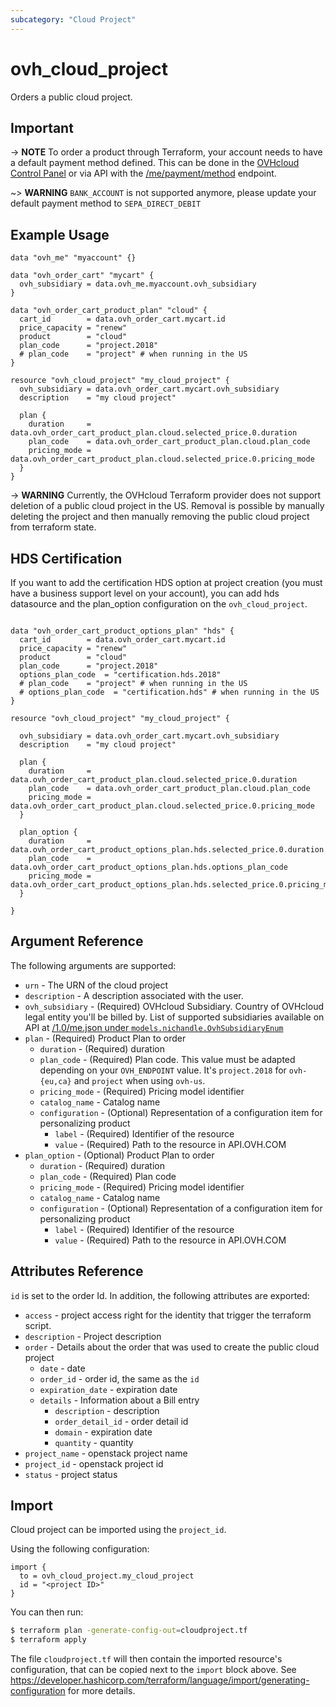 ```yaml
---
subcategory: "Cloud Project"
---
```


# ovh_cloud_project

Orders a public cloud project.

## Important

-> **NOTE** To order a product through Terraform, your account needs to have a default payment method defined. This can be done in the [OVHcloud Control Panel](https://www.ovh.com/manager/#/dedicated/billing/payment/method) or via API with the [/me/payment/method](https://api.ovh.com/console/#/me/payment/method~GET) endpoint.

~> **WARNING** `BANK_ACCOUNT` is not supported anymore, please update your default payment method to `SEPA_DIRECT_DEBIT`

## Example Usage

```hcl
data "ovh_me" "myaccount" {}

data "ovh_order_cart" "mycart" {
  ovh_subsidiary = data.ovh_me.myaccount.ovh_subsidiary
}

data "ovh_order_cart_product_plan" "cloud" {
  cart_id        = data.ovh_order_cart.mycart.id
  price_capacity = "renew"
  product        = "cloud"
  plan_code      = "project.2018"
  # plan_code    = "project" # when running in the US
}

resource "ovh_cloud_project" "my_cloud_project" {
  ovh_subsidiary = data.ovh_order_cart.mycart.ovh_subsidiary
  description    = "my cloud project"

  plan {
    duration     = data.ovh_order_cart_product_plan.cloud.selected_price.0.duration
    plan_code    = data.ovh_order_cart_product_plan.cloud.plan_code
    pricing_mode = data.ovh_order_cart_product_plan.cloud.selected_price.0.pricing_mode
  }
}
```

-> **WARNING** Currently, the OVHcloud Terraform provider does not support deletion of a public cloud project in the US. Removal is possible by manually deleting the project and then manually removing the public cloud project from terraform state.

## HDS Certification

If you want to add the certification HDS option at project creation (you must have a business support level on your account), you can add hds datasource and the plan_option configuration on the `ovh_cloud_project`.

```hcl

data "ovh_order_cart_product_options_plan" "hds" {
  cart_id        = data.ovh_order_cart.mycart.id
  price_capacity = "renew"
  product        = "cloud"
  plan_code      = "project.2018"
  options_plan_code  = "certification.hds.2018"
  # plan_code    = "project" # when running in the US
  # options_plan_code  = "certification.hds" # when running in the US
}

resource "ovh_cloud_project" "my_cloud_project" {

  ovh_subsidiary = data.ovh_order_cart.mycart.ovh_subsidiary
  description    = "my cloud project"

  plan {
    duration     = data.ovh_order_cart_product_plan.cloud.selected_price.0.duration
    plan_code    = data.ovh_order_cart_product_plan.cloud.plan_code
    pricing_mode = data.ovh_order_cart_product_plan.cloud.selected_price.0.pricing_mode
  }

  plan_option {
    duration     = data.ovh_order_cart_product_options_plan.hds.selected_price.0.duration
    plan_code    = data.ovh_order_cart_product_options_plan.hds.options_plan_code
    pricing_mode = data.ovh_order_cart_product_options_plan.hds.selected_price.0.pricing_mode
  }

}

```

## Argument Reference

The following arguments are supported:

- `urn` - The URN of the cloud project
- `description` - A description associated with the user.
- `ovh_subsidiary` - (Required) OVHcloud Subsidiary. Country of OVHcloud legal entity you'll be billed by. List of supported subsidiaries available on API at [/1.0/me.json under `models.nichandle.OvhSubsidiaryEnum`](https://eu.api.ovh.com/1.0/me.json)
- `plan` - (Required) Product Plan to order
  - `duration` - (Required) duration
  - `plan_code` - (Required) Plan code. This value must be adapted depending on your `OVH_ENDPOINT` value. It's `project.2018` for `ovh-{eu,ca}` and `project` when using `ovh-us`.
  - `pricing_mode` - (Required) Pricing model identifier
  - `catalog_name` - Catalog name
  - `configuration` - (Optional) Representation of a configuration item for personalizing product
    - `label` - (Required) Identifier of the resource
    - `value` - (Required) Path to the resource in API.OVH.COM
- `plan_option` - (Optional) Product Plan to order
  - `duration` - (Required) duration
  - `plan_code` - (Required) Plan code
  - `pricing_mode` - (Required) Pricing model identifier
  - `catalog_name` - Catalog name
  - `configuration` - (Optional) Representation of a configuration item for personalizing product
    - `label` - (Required) Identifier of the resource
    - `value` - (Required) Path to the resource in API.OVH.COM

## Attributes Reference

`id` is set to the order Id. In addition, the following attributes are exported:

- `access` - project access right for the identity that trigger the terraform script.
- `description` - Project description
- `order` - Details about the order that was used to create the public cloud project
  - `date` - date
  - `order_id` - order id, the same as the `id`
  - `expiration_date` - expiration date
  - `details` - Information about a Bill entry
    - `description` - description
    - `order_detail_id` - order detail id
    - `domain` - expiration date
    - `quantity` - quantity
- `project_name` - openstack project name
- `project_id` - openstack project id
- `status` - project status

## Import

Cloud project can be imported using the `project_id`.

Using the following configuration:

```hcl
import {
  to = ovh_cloud_project.my_cloud_project
  id = "<project ID>"
}
```

You can then run:

```bash
$ terraform plan -generate-config-out=cloudproject.tf
$ terraform apply
```

The file `cloudproject.tf` will then contain the imported resource's configuration, that can be copied next to the `import` block above.
See https://developer.hashicorp.com/terraform/language/import/generating-configuration for more details.